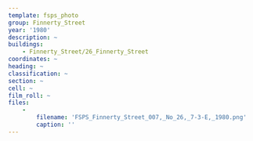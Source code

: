 ```yaml
---
template: fsps_photo
group: Finnerty_Street
year: '1980'
description: ~
buildings:
    - Finnerty_Street/26_Finnerty_Street
coordinates: ~
heading: ~
classification: ~
section: ~
cell: ~
film_roll: ~
files:
    -
        filename: 'FSPS_Finnerty_Street_007,_No_26,_7-3-E,_1980.png'
        caption: ''
---
```

